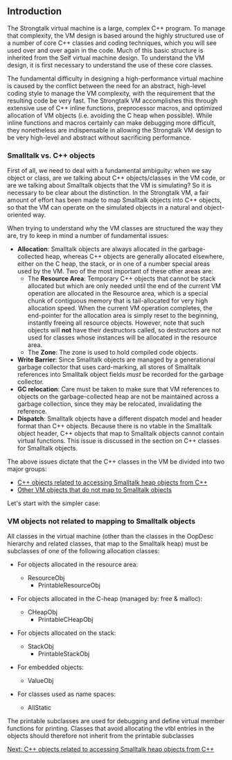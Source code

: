 ## Introduction ##

The Strongtalk virtual machine is a large, complex C++ program.  To manage that complexity, the VM design is based around the highly structured use of a number of core C++ classes and coding techniques, which you will see used over and over again in the code.  Much of this basic structure is inherited from the Self virtual machine design.  To understand the VM design, it is first necessary to understand the use of these core classes.

The fundamental difficulty in designing a high-performance virtual machine is caused by the conflict between the need for an abstract, high-level coding style to manage the VM complexity, with the requirement that the resulting code be very fast.  The Strongtalk VM accomplishes this through extensive use of C++ inline functions, preprocessor macros, and optimized allocation of VM objects (i.e. avoiding the C heap when possible).   While inline functions and macros certainly can make debugging more difficult, they nonetheless are indispensable in allowing the Strongtalk VM design to be very high-level and abstract without sacrificing performance.

### Smalltalk vs. C++ objects ###

First of all, we need to deal with a fundamental ambiguity: when we say object or class, are we talking about C++ objects/classes in the VM code, or are we talking about Smalltalk objects that the VM is simulating?  So it is necessary to be clear about the distinction.  In the Strongtalk VM, a fair amount of effort has been made to map Smalltalk objects into C++ objects, so that the VM can operate on the simulated objects in a natural and object-oriented way.

When trying to understand why the VM classes are structured the way they are, try to keep in mind a number of fundamental issues:

  * **Allocation**: Smalltalk objects are always allocated in the garbage-collected heap, whereas C++ objects are generally allocated elsewhere, either on the C heap, the stack, or in one of a number special areas used by the VM.  Two of the most important of these other areas are:
    * The **Resource Area**: Temporary C++ objects that cannot be stack allocated but which are only needed until the end of the current VM operation are allocated in the Resource area, which is a special chunk of contiguous memory that is tail-allocated for very high allocation speed.  When the current VM operation completes, the end-pointer for the allocation area is simply reset to the beginning, instantly freeing all resource objects.   However, note that such objects will **not** have their destructors called, so destructors are not used for classes whose instances will be allocated in the resource area.
    * The **Zone**: The zone is used to hold compiled code objects.
  * **Write Barrier**: Since Smalltalk objects are managed by a generational garbage collector that uses card-marking, all stores of Smalltalk references into Smalltalk object fields _must_ be recorded for the garbage collector.
  * **GC relocation**: Care must be taken to make sure that VM references to objects on the garbage-collected heap are not be maintained across a garbage collection, since they may be relocated, invalidating the reference.
  * **Dispatch**: Smalltalk objects have a different dispatch model and header format than C++ objects.  Because there is no vtable in the Smalltalk object header, C++ objects that map to Smalltalk objects cannot contain virtual functions.  This issue is discussed in the section on C++ classes for Smalltalk objects.

The above issues dictate that the C++ classes in the VM be divided into two major groups:

  * [C++ objects related to accessing Smalltalk heap objects from C++](VMTypesForSmalltalkObjects.md)
  * [Other VM objects that do not map to Smalltalk objects](NonOopVMTypes.md)

Let's start with the simpler case:

### VM objects not related to mapping to Smalltalk objects ###

All classes in the virtual machine (other than the classes in the OopDesc hierarchy and related classes, that map to the Smalltalk heap) must be subclasses of one of the following allocation classes:

  * For objects allocated in the resource area:
    * ResourceObj
      * PrintableResourceObj

  * For objects allocated in the C-heap (managed by: free & malloc):
    * CHeapObj
      * PrintableCHeapObj

  * For objects allocated on the stack:
    * StackObj
      * PrintableStackObj

  * For embedded objects:
    * ValueObj

  * For classes used as name spaces:
    * AllStatic

The printable subclasses are used for debugging and define virtual member functions for printing. Classes that avoid allocating the vtbl entries in the objects should therefore not inherit from the printable subclasses

[Next: C++ objects related to accessing Smalltalk heap objects from C++](VMTypesForSmalltalkObjects.md)

